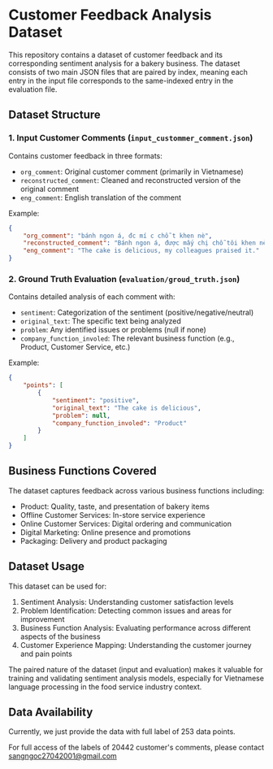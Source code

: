# Customer Feedback Analysis Dataset

This repository contains a dataset of customer feedback and its corresponding sentiment analysis for a bakery business. The dataset consists of two main JSON files that are paired by index, meaning each entry in the input file corresponds to the same-indexed entry in the evaluation file.

## Dataset Structure

### 1. Input Customer Comments (`input_custommer_comment.json`)

Contains customer feedback in three formats:

- `org_comment`: Original customer comment (primarily in Vietnamese)
- `reconstructed_comment`: Cleaned and reconstructed version of the original comment
- `eng_comment`: English translation of the comment

Example:
```json
{
    "org_comment": "bánh ngon á, đc mí c chỗ t khen nè",
    "reconstructed_comment": "Bánh ngon á, được mấy chị chỗ tôi khen nè.",
    "eng_comment": "The cake is delicious, my colleagues praised it."
}
```

### 2. Ground Truth Evaluation (`evaluation/groud_truth.json`)

Contains detailed analysis of each comment with:

- `sentiment`: Categorization of the sentiment (positive/negative/neutral)
- `original_text`: The specific text being analyzed
- `problem`: Any identified issues or problems (null if none)
- `company_function_involed`: The relevant business function (e.g., Product, Customer Service, etc.)

Example:
```json
{
    "points": [
        {
            "sentiment": "positive",
            "original_text": "The cake is delicious",
            "problem": null,
            "company_function_involed": "Product"
        }
    ]
}
```

## Business Functions Covered

The dataset captures feedback across various business functions including:

- Product: Quality, taste, and presentation of bakery items
- Offline Customer Services: In-store service experience
- Online Customer Services: Digital ordering and communication
- Digital Marketing: Online presence and promotions
- Packaging: Delivery and product packaging

## Dataset Usage

This dataset can be used for:

1. Sentiment Analysis: Understanding customer satisfaction levels
2. Problem Identification: Detecting common issues and areas for improvement
3. Business Function Analysis: Evaluating performance across different aspects of the business
4. Customer Experience Mapping: Understanding the customer journey and pain points

The paired nature of the dataset (input and evaluation) makes it valuable for training and validating sentiment analysis models, especially for Vietnamese language processing in the food service industry context.

## Data Availability

Currently, we just provide the data with full label of 253 data points.

For full access of the labels of 20442 customer's comments, please contact sangngoc27042001@gmail.com
